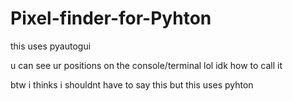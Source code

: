 # Pixel-finder-for-Pyhton
this uses pyautogui

u can see ur positions on the console/terminal lol idk how to call it

btw i thinks i shouldnt have to say this but this uses pyhton


